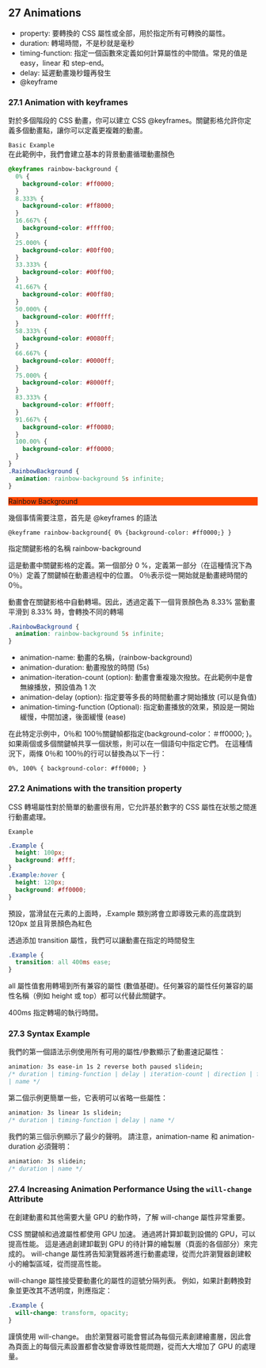## 27 Animations

- property: 要轉換的 CSS 屬性或全部，用於指定所有可轉換的屬性。
- duration: 轉場時間，不是秒就是毫秒
- timing-function: 指定一個函數來定義如何計算屬性的中間值。常見的值是 easy，linear 和 step-end。
- delay: 延遲動畫幾秒鐘再發生
- @keyframe

### 27.1 Animation with keyframes

對於多個階段的 CSS 動畫，你可以建立 CSS @keyframes。關鍵影格允許你定義多個動畫點，讓你可以定義更複雜的動畫。

`Basic Example`  
在此範例中，我們會建立基本的背景動畫循環動畫顏色

```css
@keyframes rainbow-background {
  0% {
    background-color: #ff0000;
  }
  8.333% {
    background-color: #ff8000;
  }
  16.667% {
    background-color: #ffff00;
  }
  25.000% {
    background-color: #80ff00;
  }
  33.333% {
    background-color: #00ff00;
  }
  41.667% {
    background-color: #00ff80;
  }
  50.000% {
    background-color: #00ffff;
  }
  58.333% {
    background-color: #0080ff;
  }
  66.667% {
    background-color: #0000ff;
  }
  75.000% {
    background-color: #8000ff;
  }
  83.333% {
    background-color: #ff00ff;
  }
  91.667% {
    background-color: #ff0080;
  }
  100.00% {
    background-color: #ff0000;
  }
}
.RainbowBackground {
  animation: rainbow-background 5s infinite;
}
```

<style>
@keyframes rainbow-background {
0% { background-color: #ff0000; }
8.333% { background-color: #ff8000; }
16.667% { background-color: #ffff00; }
25.000% { background-color: #80ff00; }
33.333% { background-color: #00ff00; }
41.667% { background-color: #00ff80; }
50.000% { background-color: #00ffff; }
58.333% { background-color: #0080ff; }
66.667% { background-color: #0000ff; }
75.000% { background-color: #8000ff; }
83.333% { background-color: #ff00ff; }
91.667% { background-color: #ff0080; }
100.00% { background-color: #ff0000; }
}
.RainbowBackground {
animation: rainbow-background 5s infinite;
}
</style>
<div class="RainbowBackground">Rainbow Background</div>

幾個事情需要注意，首先是 @keyframes 的語法

`@keyframe rainbow-background{ 0% {background-color: #ff0000;} }`

指定關鍵影格的名稱 rainbow-background

這是動畫中關鍵影格的定義。第一個部分 0 %，定義第一部分（在這種情況下為 0％）定義了關鍵幀在動畫過程中的位置。 0％表示從一開始就是動畫總時間的 0％。

動畫會在關鍵影格中自動轉場。因此，透過定義下一個背景顏色為 8.33% 當動畫平滑到 8.33% 時，會轉換不同的轉場

```css
.RainbowBackground {
  animation: rainbow-background 5s infinite;
}
```

- animation-name: 動畫的名稱，(rainbow-background)
- animation-duration: 動畫撥放的時間 (5s)
- animation-iteration-count (option): 動畫會重複幾次撥放。在此範例中是會無線播放，預設值為 1 次
- animation-delay (option): 指定要等多長的時間動畫才開始播放 (可以是負值)
- animation-timing-function (Optional): 指定動畫播放的效果，預設是一開始緩慢，中間加速，後面緩慢 (ease)

在此特定示例中，0％和 100％關鍵幀都指定{background-color：＃ff0000; }。
如果兩個或多個關鍵幀共享一個狀態，則可以在一個語句中指定它們。 在這種情況下，兩條 0％和 100％的行可以替換為以下一行：

`0%, 100% { background-color: #ff0000; }`

### 27.2 Animations with the transition property

CSS 轉場屬性對於簡單的動畫很有用，它允許基於數字的 CSS 屬性在狀態之間進行動畫處理。

`Example`

```css
.Example {
  height: 100px;
  background: #fff;
}
.Example:hover {
  height: 120px;
  background: #ff0000;
}
```

預設，當滑鼠在元素的上面時，.Example 類別將會立即導致元素的高度跳到 120px 並且背景顏色為紅色

透過添加 transition 屬性，我們可以讓動畫在指定的時間發生

```css
.Example {
  transition: all 400ms ease;
}
```

all 屬性值套用轉場到所有兼容的屬性 (數值基礎)。任何兼容的屬性任何兼容的屬性名稱（例如 height 或 top）都可以代替此關鍵字。

400ms 指定轉場的執行時間。

### 27.3 Syntax Example

我們的第一個語法示例使用所有可用的屬性/參數顯示了動畫速記屬性：

```css
animation: 3s ease-in 1s 2 reverse both paused slidein;
/* duration | timing-function | delay | iteration-count | direction | fill-mode | playstate
| name */
```

第二個示例更簡單一些，它表明可以省略一些屬性：

```css
animation: 3s linear 1s slidein;
/* duration | timing-function | delay | name */
```

我們的第三個示例顯示了最少的聲明。 請注意，animation-name 和 animation-duration 必須聲明：

```css
animation: 3s slidein;
/* duration | name */
```

### 27.4 Increasing Animation Performance Using the `will-change` Attribute

在創建動畫和其他需要大量 GPU 的動作時，了解 will-change 屬性非常重要。

CSS 關鍵幀和過渡屬性都使用 GPU 加速。 通過將計算卸載到設備的 GPU，可以提高性能。 這是通過創建卸載到 GPU 的待計算的繪製層（頁面的各個部分）來完成的。 will-change 屬性將告知瀏覽器將進行動畫處理，從而允許瀏覽器創建較小的繪製區域，從而提高性能。

will-change 屬性接受要動畫化的屬性的逗號分隔列表。 例如，如果計劃轉換對象並更改其不透明度，則應指定：

```css
.Example {
  will-change: transform, opacity;
}
```

謹慎使用 will-change。 由於瀏覽器可能會嘗試為每個元素創建繪畫層，因此會為頁面上的每個元素設置都會改變會導致性能問題，從而大大增加了 GPU 的處理量。
